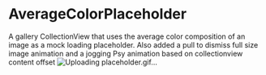 # AverageColorPlaceholder
A gallery CollectionView that uses the average color composition of an image as a mock loading placeholder. Also added a pull to dismiss full size image animation and a jogging Psy animation based on collectionview content offset
![Uploading placeholder.gif…]()
